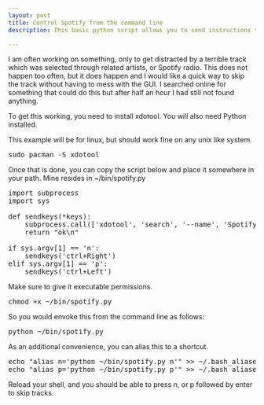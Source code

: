 ```yaml
---
layout: post
title: Control Spotify from the command line
description: This basic python script allows you to send instructions to spotify to skip tracks.

---
```

<p>
	I am often working on something, only to get distracted by a terrible track which was selected through related artists, or Spotify radio.  This does
	not happen too often, but it does happen and I would like a quick way to skip the track without having to mess with the GUI.  I searched online for something that could do this but after half an hour I had still not found anything.  
</p>

<p>To get this working, you need to install xdotool.  You will also need Python installed.</p>
<p>This example will be for linux, but should work fine on any unix like system.</p>

<p><pre>sudo pacman -S xdotool</pre></p>

<p>Once that is done, you can copy the script below and place it somewhere in your path.  Mine resides in ~/bin/spotify.py</p>


<pre>
import subprocess
import sys

def sendkeys(*keys):
	subprocess.call(['xdotool', 'search', '--name', 'Spotify Premium - Linux Preview', 'key'] + list(keys))
	return "ok\n"

if sys.argv[1] == 'n':
	sendkeys('ctrl+Right')
elif sys.argv[1] == 'p':
	sendkeys('ctrl+Left')
</pre>

<p>Make sure to give it executable permissions.</p>

<p><pre>chmod +x ~/bin/spotify.py</pre></p>

<p>So you would envoke this from the command line as follows:</p>

<p><pre>python ~/bin/spotify.py</pre></p>

<p>As an additional convenience, you can alias this to a shortcut.</p>

<p>
<pre>
echo "alias n='python ~/bin/spotify.py n'" >> ~/.bash_aliases
echo "alias p='python ~/bin/spotify.py p'" >> ~/.bash_aliases
</pre>
</p>

<p>Reload your shell, and you should be able to press n, or p followed by enter to skip tracks.</p>

